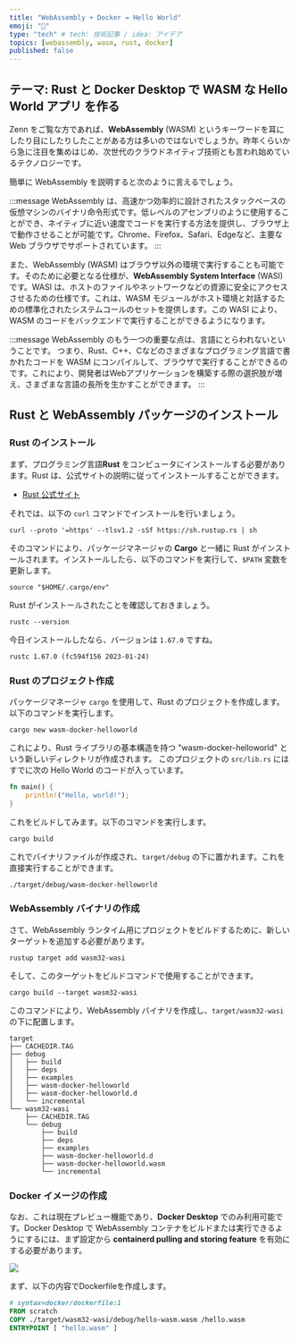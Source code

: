 ```yaml
---
title: "WebAssembly + Docker = Hello World"
emoji: "🦀"
type: "tech" # tech: 技術記事 / idea: アイデア
topics: [webassembly, wasm, rust, docker]
published: false
---
```

## テーマ: Rust と Docker Desktop で WASM な Hello World アプリ を作る

Zenn をご覧な方であれば、**WebAssembly** (WASM)  というキーワードを耳にしたり目にしたりしたことがある方は多いのではないでしょうか。昨年くらいから急に注目を集めはじめ、次世代のクラウドネイティブ技術とも言われ始めているテクノロジーです。

簡単に WebAssembly を説明すると次のように言えるでしょう。

:::message
WebAssembly は、高速かつ効率的に設計されたスタックベースの仮想マシンのバイナリ命令形式です。低レベルのアセンブリのように使用することができ、ネイティブに近い速度でコードを実行する方法を提供し、ブラウザ上で動作させることが可能です。Chrome、Firefox、Safari、Edgeなど、主要な Web ブラウザでサポートされています。
:::

また、WebAssembly (WASM) はブラウザ以外の環境で実行することも可能です。そのために必要となる仕様が、**WebAssembly System Interface** (WASI) です。WASI は、ホストのファイルやネットワークなどの資源に安全にアクセスさせるための仕様です。これは、WASM モジュールがホスト環境と対話するための標準化されたシステムコールのセットを提供します。この WASI により、WASM のコードをバックエンドで実行することができるようになります。

:::message
WebAssembly のもう一つの重要な点は、言語にとらわれないということです。
つまり、Rust、C++、Cなどのさまざまなプログラミング言語で書かれたコードを WASM にコンパイルして、ブラウザで実行することができるのです。これにより、開発者はWebアプリケーションを構築する際の選択肢が増え、さまざまな言語の長所を生かすことができます。
:::

## Rust と WebAssembly パッケージのインストール

### Rust のインストール

まず、プログラミング言語**Rust** をコンピュータにインストールする必要があります。Rust は、公式サイトの説明に従ってインストールすることができます。

- [Rust 公式サイト](https://www.rust-lang.org/tools/install)

それでは、以下の `curl` コマンドでインストールを行いましょう。

```shell
curl --proto '=https' --tlsv1.2 -sSf https://sh.rustup.rs | sh
```

そのコマンドにより、パッケージマネージャの **Cargo** と一緒に Rust がインストールされます。インストールしたら、以下のコマンドを実行して、`$PATH` 変数を更新します。

```shell
source "$HOME/.cargo/env"
```

Rust がインストールされたことを確認しておきましょう。

```shell
rustc --version
```

今日インストールしたなら、バージョンは `1.67.0` ですね。

```shell
rustc 1.67.0 (fc594f156 2023-01-24)
```

### Rust のプロジェクト作成

パッケージマネージャ `cargo` を使用して、Rust のプロジェクトを作成します。以下のコマンドを実行します。

```shell
cargo new wasm-docker-helloworld
```

これにより、Rust ライブラリの基本構造を持つ "wasm-docker-helloworld" という新しいディレクトリが作成されます。
このプロジェクトの `src/lib.rs` にはすでに次の Hello World のコードが入っています。

```rust
fn main() {
    println!("Hello, world!");
}
```

これをビルドしてみます。以下のコマンドを実行します。

```shell
cargo build
```

これでバイナリファイルが作成され、`target/debug` の下に置かれます。これを直接実行することができます。

```shell
./target/debug/wasm-docker-helloworld
```

### WebAssembly バイナリの作成

さて、WebAssembly ランタイム用にプロジェクトをビルドするために、新しいターゲットを追加する必要があります。

```shell
rustup target add wasm32-wasi
```

そして、このターゲットをビルドコマンドで使用することができます。

```shell
cargo build --target wasm32-wasi
```

このコマンドにより、WebAssembly バイナリを作成し、`target/wasm32-wasi` の下に配置します。

```shell
target
├── CACHEDIR.TAG
├── debug
│   ├── build
│   ├── deps
│   ├── examples
│   ├── wasm-docker-helloworld
│   ├── wasm-docker-helloworld.d
│   └── incremental
└── wasm32-wasi
    ├── CACHEDIR.TAG
    └── debug
        ├── build
        ├── deps
        ├── examples
        ├── wasm-docker-helloworld.d
        ├── wasm-docker-helloworld.wasm
        └── incremental
```

### Docker イメージの作成

なお、これは現在プレビュー機能であり、**Docker Desktop** でのみ利用可能です。Docker Desktop で WebAssembly コンテナをビルドまたは実行できるようにするには、まず設定から **containerd pulling and storing feature** を有効にする必要があります。

![](https://storage.googleapis.com/zenn-user-upload/89c63ddbc914-20230206.png)

まず、以下の内容でDockerfileを作成します。

```dockerfile
# syntax=docker/dockerfile:1
FROM scratch
COPY ./target/wasm32-wasi/debug/hello-wasm.wasm /hello.wasm
ENTRYPOINT [ "hello.wasm" ]
```